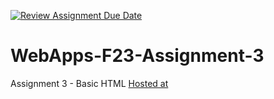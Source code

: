[![Review Assignment Due Date](https://classroom.github.com/assets/deadline-readme-button-24ddc0f5d75046c5622901739e7c5dd533143b0c8e959d652212380cedb1ea36.svg)](https://classroom.github.com/a/q2-Q7VCy)
# WebApps-F23-Assignment-3
Assignment 3 - Basic HTML
 [Hosted at](https://github.com/44-563-WebApps-F23/44563-webapps-f23-assignment3-varshithanalluri.git)
